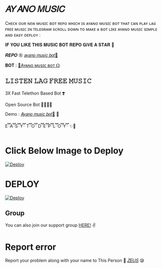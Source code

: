 # 𝐴𝑌𝐴𝑁𝑂 𝑀𝑈𝑆𝐼𝐶
 Cʜᴇᴄᴋ ᴏᴜʀ ɴᴇᴡ ᴍᴜsɪᴄ ʙᴏᴛ ʀᴇᴘᴏ 
ᴡʜɪᴄʜ ɪs ᴀʏᴀɴᴏ ᴍᴜsɪᴄ ʙᴏᴛ ᴛʜᴀᴛ ᴄᴀɴ ᴘʟᴀʏ
 ʟᴀɢ ғʀᴇᴇ ᴍᴜsɪᴄ ɪɴ ᴛᴇʟᴇɢʀᴀᴍ sᴄʀᴏʟʟ ᴅᴏᴡɴ ᴛᴏ ᴍᴀᴋᴇ ᴀ ʙᴏᴛ ʟɪᴋᴇ ᴀʏᴀɴᴏ ᴍᴜsɪᴄ sɪᴍᴘʟᴇ ᴀɴᴅ ᴇᴀsʏ ᴅᴇᴘʟᴏʏ :

𝐈𝐅 𝐘𝐎𝐔 𝐋𝐈𝐊𝐄 𝐓𝐇𝐈𝐒 𝐌𝐔𝐒𝐈𝐂 𝐁𝐎𝐓 𝐑𝐄𝐏𝐎 𝐆𝐢𝐕𝐄 𝐀 𝐒𝐓𝐀𝐑 🌟


𝑹𝑬𝑷𝑶 ㊛ [𝑎𝑦𝑎𝑛𝑜 𝑚𝑢𝑠𝑖𝑐 𝑏𝑜𝑡🦋](https://GitHub.Com/zeusop5/Ayano-Music)

𝐁𝐎𝐓  : [💜Aʏᴀɴᴏ ᴍᴜsɪᴄ ʙᴏᴛ ☊](https://t.me/Ayano_Music_bot)

## 𝙻𝙸𝚂𝚃𝙴𝙽 𝙻𝙰𝙶 𝙵𝚁𝙴𝙴 𝙼𝚄𝚂𝙸𝙲
3X Fast Telethon Based Bot ❣️

Open Source Bot 👨🏻‍💻💫

Demo : [𝐴𝑦𝑎𝑛𝑜 𝑚𝑢𝑠𝑖𝑐 𝑏𝑜𝑡💜](https://t.me/Ayano_Music_bot) 🍂

EཽAཽSཽYཽ TཽOཽ DཽEཽPཽLཽOཽYཽ ✨🥀

# Click Below Image to Deploy
[![Deploy](https://telegra.ph/file/33b492308575ab527216f.jpg)](https://heroku.com/deploy?template=https://github.com/zeusop5/Ayano-music)


# DEPLOY
[![Deploy](https://www.herokucdn.com/deploy/button.svg)](https://heroku.com/deploy?template=https://github.com/IVETRI/SongPlayRoBot.git)

## Group
You can also join our support group [HERE!](https://t.me/) ✌️

# Report error
Report your problem along with your name to This Person 📲 [𝑍𝐸𝑈𝑆](https://t.me/itz_unknown_person) 😪



